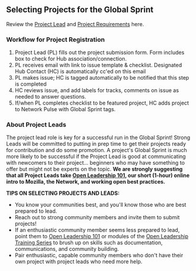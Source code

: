 ## Selecting Projects for the Global Sprint

Review the [Project Lead](https://mozilla.github.io/global-sprint/projects/) and [Project Requirements](https://mozilla.github.io/global-sprint/project-requirements/) here.

### Workflow for Project Registration
1. Project Lead (PL) fills out the project submission form. Form includes box to check for Hub association/connection.
2. PL receives email with link to issue template & checklist. Designated Hub Contact (HC) is automatically cc'ed on this email 
3. PL makes issue; HC is tagged automatically to be notified that this step is completed
4. HC reviews issue, and add labels for tracks, comments on issue as needed to answer questions. 
5. If/when PL completes checklist to be featured project, HC adds project to Network Pulse with Global Sprint tags.

### About Project Leads
The project lead role is key for a successful run in the Global Sprint! Strong Leads will be committed to putting in prep time to get their projects ready for contribution and do some promotion. A project's Global Sprint is much more likely to be successful if the Project Lead is good at communicating with newcomers to their project... beginners who may have something to offer but might not be experts on the topic. **We are strongly suggesting that all Project Leads take [Open Leadership 101](), our short (1-hour) online intro to Mozilla, the Network, and working open best practices.**

**TIPS ON SELECTING PROJECTS AND LEADS:**
* You know your communities best, and you'll know those who are best prepared to lead. 
* Reach out to strong community members and invite them to submit projects!
* If an enthusiastic community member seems less prepared to lead, point them to [Open Leadership 101](https://mozilla.teachable.com/p/open-leadership-101) or modules of the [Open Leadership Training Series](https://mozilla.github.io/open-leadership-training-series/) to brush up on skills such as documentation, communications, and  community building.
* Pair enthusiastic, capable community members who don't have their own project with project leads who need more help. 




